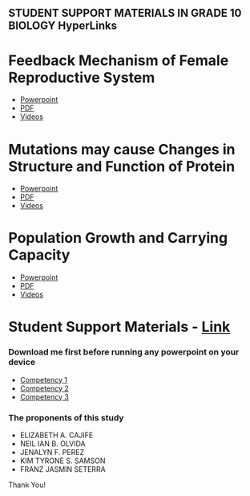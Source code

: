 ## STUDENT SUPPORT MATERIALS IN GRADE 10 BIOLOGY HyperLinks


# Feedback Mechanism of Female Reproductive System 
- [Powerpoint](https://github.com/ProjectPurposesOnly/ProjectHyperLink/raw/main/Competency%201.pptx)
- [PDF](https://github.com/ProjectPurposesOnly/ProjectHyperLink/blob/main/Competency-1.pdf)
- [Videos](https://drive.google.com/file/d/1SUidl0U71JZkIOtug4_oXt-KLzCgge4W/view?usp=sharing)


# Mutations may cause Changes in Structure and Function of Protein
- [Powerpoint](https://github.com/ProjectPurposesOnly/ProjectHyperLink/raw/main/Competency%202.pptx)
- [PDF](https://github.com/ProjectPurposesOnly/ProjectHyperLink/blob/main/Competency-2.pdf)
- [Videos](https://drive.google.com/file/d/1zQ7LNK8sgnd-cn6Kf0RCO9HRDj8FUYmn/view?usp=sharing)


# Population Growth and Carrying Capacity
- [Powerpoint](https://docs.google.com/presentation/d/1T990QSdEGhdKmE1hQNgviYlijr2JE-d3/edit?usp=sharing&ouid=117439853027150255020&rtpof=true&sd=true)
- [PDF](https://github.com/ProjectPurposesOnly/ProjectHyperLink/blob/main/Competency-3.pdf)
- [Videos](https://drive.google.com/file/d/1Yzbt0fdm4REmp97rWI9ybYr1wbI4c7wQ/view?usp=sharing)


# Student Support Materials - [Link](https://github.com/ProjectPurposesOnly/ProjectHyperLink/blob/main/STUDENT%20SUPPORT%20MATERIALS%20IN%20GRADE%2010%20BIOLOGY.pdf)



### Download me first before running any powerpoint on your device 
- [Competency 1  ](https://drive.google.com/drive/folders/13jWPUewKPpepZT5DsljLqbseMHOuiSvS?usp=sharing)
- [Competency 2  ](https://drive.google.com/drive/folders/11S5fndxB2kevRMdCRjTyHr771eElG15K?usp=sharing)
- [Competency 3  ](https://drive.google.com/drive/folders/1pfoi8p3iIlUjVJmLY8Qk4XsxM6Qn9dkZ?usp=sharing)


### The proponents of this study
- ELIZABETH A. CAJIFE 
- NEIL IAN B. OLVIDA 
- JENALYN F. PEREZ
- KIM TYRONE S. SAMSON 
- FRANZ JASMIN SETERRA


Thank You!
